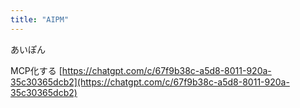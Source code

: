 ```yaml
---
title: "AIPM"
---
```


あいぽん

MCP化する
[https://chatgpt.com/c/67f9b38c-a5d8-8011-920a-35c30365dcb2](https://chatgpt.com/c/67f9b38c-a5d8-8011-920a-35c30365dcb2)
